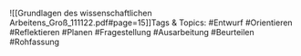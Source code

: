 
![[Grundlagen des wissenschaftlichen Arbeitens_Groß_111122.pdf#page=15]]Tags & Topics:
   #Entwurf
   #Orientieren
   #Reflektieren
   #Planen
   #Fragestellung
   #Ausarbeitung
   #Beurteilen
   #Rohfassung